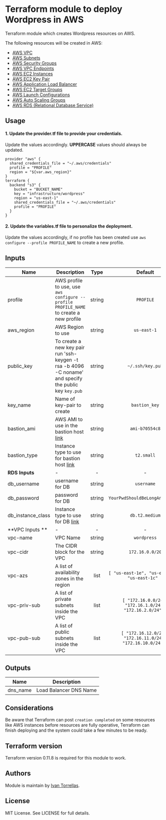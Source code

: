 # Terraform module to deploy Wordpress in AWS


Terraform module which creates Wordpress resources on AWS.


The following resources will be created in AWS:

* [AWS VPC](https://docs.aws.amazon.com/vpc/latest/userguide/what-is-amazon-vpc.html)
* [AWS Subnets](https://docs.aws.amazon.com/vpc/latest/userguide/working-with-vpcs.html#AddaSubnet)
* [AWS Security Groups](https://docs.aws.amazon.com/vpc/latest/userguide/VPC_SecurityGroups.html)
* [AWS VPC Endpoints](https://docs.aws.amazon.com/vpc/latest/userguide/vpc-endpoints.html)
* [AWS EC2 Instances](https://docs.aws.amazon.com/AWSEC2/latest/UserGuide/concepts.html)
* [AWS EC2 Key Pair](https://docs.aws.amazon.com/AWSEC2/latest/UserGuide/ec2-key-pairs.html)
* [AWS Application Load Balancer](https://docs.aws.amazon.com/elasticloadbalancing/latest/application/introduction.html)
* [AWS EC2 Target Groups](https://docs.aws.amazon.com/elasticloadbalancing/latest/application/load-balancer-target-groups.html)
* [AWS Launch Configurations](https://docs.aws.amazon.com/autoscaling/ec2/userguide/LaunchConfiguration.html)
* [AWS Auto Scaling Groups](https://docs.aws.amazon.com/autoscaling/ec2/userguide/AutoScalingGroup.html)
* [AWS RDS (Relational Database Service)](https://docs.aws.amazon.com/AmazonRDS/latest/UserGuide/CHAP_GettingStarted.html)


## Usage

#### 1. Update the **provider.tf** file to provide your credentials.

Update the values accordingly. **UPPERCASE** values should always be updated.
```hcl
provider "aws" {
  shared_credentials_file = "~/.aws/credentials"
  profile = "PROFILE"
  region = "${var.aws_region}"
}
terraform {
  backend "s3" {
    bucket = "BUCKET_NAME"
    key = "infrastructure/wordpress"
    region = "us-east-1"
    shared_credentials_file = "~/.aws/credentials"
    profile = "PROFILE"
  }
}
```


#### 2. Update the **variables.tf** file to personalize the deployment.
Update the values accordingly, if no profile has been created use `aws configure --profile PROFILE_NAME` to create a new profile.


## Inputs

| Name | Description | Type | Default | Required |
|------|-------------|:----:|:-----:|:-----:|
| profile | AWS profile to use, use `aws configure --profile PROFILE_NAME` to create a new profile | string | `PROFILE` | yes |
| aws_region | AWS Region to use | string | `us-east-1` | yes |
| public_key | To create a new key pair run 'ssh-keygen -t rsa -b 4096 -C noname' and specify the public key `key.pub` | string | `~/.ssh/key.pub` | yes |
| key_name | Name of key-pair to create | string | `bastion_key` | yes |
| bastion_ami | AWS AMI to use in the bastion host [link](https://aws.amazon.com/amazon-linux-ami/) | string | `ami-b70554c8` | yes |
| bastion_type | Instance type to use for bastion host [link](https://aws.amazon.com/ec2/instance-types/) | string | `t2.small` | yes |
| **RDS Inputs** | - | - | - | - |
| db_username | username for DB | string | `username` | yes |
| db_password | password for DB | string | `YourPwdShouldBeLongAndSecure!` | yes |
| db_instance_class | Instance type to use for DB [link](https://aws.amazon.com/rds/instance-types/) | string | `db.t2.medium` | yes |
| **VPC Inputs ** | - | - | - | - |
| vpc-name | VPC Name | string | `wordpress` | yes |
| vpc-cidr | The CIDR block for the VPC | string | `172.16.0.0/20` | yes |
| vpc-azs | A list of availability zones in the region | list | `[ "us-east-1e", "us-east-1b", "us-east-1c" ]` | yes |
| vpc-priv-sub | A list of private subnets inside the VPC | list | `[ "172.16.0.0/24", "172.16.1.0/24", "172.16.2.0/24" ]` | yes |
| vpc-pub-sub | A list of public subnets inside the VPC	 | list | `[ "172.16.12.0/24", "172.16.11.0/24", "172.16.10.0/24" ]` | yes |


## Outputs

| Name | Description |
|------|-------------|
| dns_name | Load Balancer DNS Name |

## Considerations
Be aware that Terraform can post `creation completed` on some resources like AWS instances  before resources are fully operative, Terraform can finish deploying and the system could take a few minutes to be ready.

## Terraform version

Terraform version 0.11.8 is required for this module to work.

## Authors

Module is maintain by [Ivan Torrellas](https://github.com/ivantorrellas).

## License

MIT License. See LICENSE for full details.
